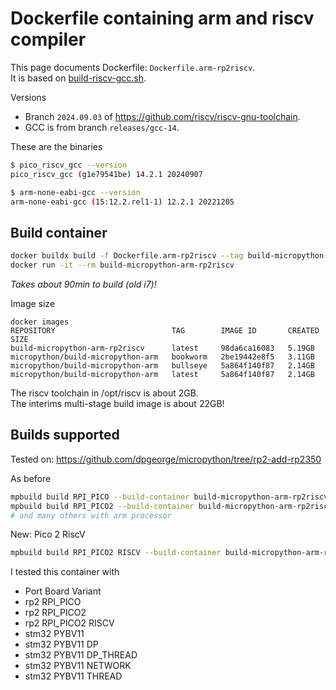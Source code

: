 # Dockerfile containing arm and riscv compiler

This page documents Dockerfile: `Dockerfile.arm-rp2riscv`.  
It is based on [build-riscv-gcc.sh](https://github.com/raspberrypi/pico-sdk-tools/blob/main/packages/linux/riscv/build-riscv-gcc.sh).

Versions
* Branch `2024.09.03` of https://github.com/riscv/riscv-gnu-toolchain.
* GCC is from branch `releases/gcc-14`.

These are the binaries

```bash
$ pico_riscv_gcc --version
pico_riscv_gcc (g1e79541be) 14.2.1 20240907

$ arm-none-eabi-gcc --version
arm-none-eabi-gcc (15:12.2.rel1-1) 12.2.1 20221205
```

## Build container

```bash
docker buildx build -f Dockerfile.arm-rp2riscv --tag build-micropython-arm-rp2riscv .
docker run -it --rm build-micropython-arm-rp2riscv
```

*Takes about 90min to build (old i7)!*

Image size
```
docker images
REPOSITORY                          TAG        IMAGE ID       CREATED         SIZE
build-micropython-arm-rp2riscv      latest     98da6ca16083   5.19GB
micropython/build-micropython-arm   bookworm   2be19442e8f5   3.11GB
micropython/build-micropython-arm   bullseye   5a864f140f87   2.14GB
micropython/build-micropython-arm   latest     5a864f140f87   2.14GB
```

The riscv toolchain in /opt/riscv is about 2GB.  
The interims multi-stage build image is about 22GB!

## Builds supported

Tested on: https://github.com/dpgeorge/micropython/tree/rp2-add-rp2350

As before

```bash
mpbuild build RPI_PICO --build-container build-micropython-arm-rp2riscv
mpbuild build RPI_PICO2 --build-container build-micropython-arm-rp2riscv
# and many others with arm processor
```

New: Pico 2 RiscV

```bash
mpbuild build RPI_PICO2 RISCV --build-container build-micropython-arm-rp2riscv
```


I tested this container with
* Port Board Variant
* rp2 RPI_PICO 
* rp2 RPI_PICO2 
* rp2 RPI_PICO2 RISCV 
* stm32 PYBV11 
* stm32 PYBV11 DP 
* stm32 PYBV11 DP_THREAD 
* stm32 PYBV11 NETWORK 
* stm32 PYBV11 THREAD 